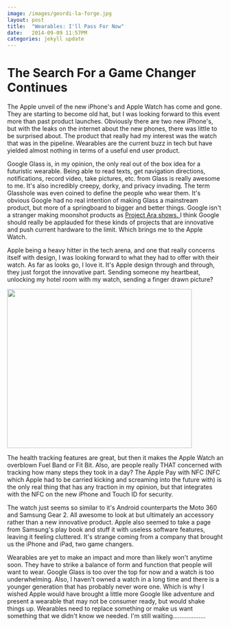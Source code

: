 ```yaml
---
image: /images/geordi-la-forge.jpg
layout: post
title:  "Wearables: I'll Pass For Now"
date:   2014-09-09 11:57PM
categories: jekyll update
---
```


The Search For a Game Changer Continues
================

The Apple unveil of the new iPhone's and Apple Watch has come and gone.  They are starting to become old hat, but I was looking forward to this event more than past product launches.  Obviously there are two new iPhone's, but with the leaks on the internet about the new phones, there was little to be surprised about.  The product that really had my interest was the watch that was in the pipeline.  Wearables are the current buzz in tech but have yielded almost nothing in terms of a useful end user product.

Google Glass is, in my opinion, the only real out of the box idea for a futuristic wearable.  Being able to read texts, get navigation directions, notifications, record video, take pictures, etc. from Glass is really awesome to me.  It's also incredibly creepy, dorky, and privacy invading.  The term Glasshole was even coined to define the people who wear them.  It's obvious Google had no real intention of making Glass a mainstream product, but more of a springboard to bigger and better things.  Google isn't a stranger making moonshot products as <a href="http://www.engadget.com/2014/04/15/project-ara-modular-smartphone/" target="blank"> Project Ara shows.  </a>  I think Google should really be applauded for these kinds of projects that are innovative and push current hardware to the limit.  Which brings me to the Apple Watch.

Apple being a heavy hitter in the tech arena, and one that really concerns itself with design, I was looking forward to what they had to offer with their watch.  As far as looks go, I love it.  It's Apple design through and through, they just forgot the innovative part.  Sending someone my heartbeat, unlocking my hotel room with my watch, sending a finger drawn picture?  

<img src="http://i2.pinger.pl/pgr438/14fbda1f001b001b51c85741/jean-luc-jean-luc-amused-demotivational-poster-1259093717.jpg" width="430" height="370">  

The health tracking features are great, but then it makes the Apple Watch an overblown Fuel Band or Fit Bit.  Also, are people really THAT concerned with tracking how many steps they took in a day?  The Apple Pay with NFC (NFC which Apple had to be carried kicking and screaming into the future with) is the only real thing that has any traction in my opinion, but that integrates with the NFC on the new iPhone and Touch ID for security.  

The watch just seems so similar to it's Android counterparts the Moto 360 and Samsung Gear 2.  All awesome to look at but ultimately an accessory rather than a new innovative product.  Apple also seemed to take a page from Samsung's play book and stuff it with useless software features, leaving it feeling cluttered.  It's strange coming from a company that brought us the iPhone and iPad, two game changers.  

Wearables are yet to make an impact and more than likely won't anytime soon.  They have to strike a balance of form and function that people will want to wear.  Google Glass is too over the top for now and a watch is too underwhelming. Also, I haven't owned a watch in a long time and there is a younger generation that has probably never wore one.  Which is why I wished Apple would have brought a little more Google like adventure and present a wearable that may not be consumer ready, but would shake things up.  Wearables need to replace something or make us want something that we didn't know we needed.  I'm still waiting...................
